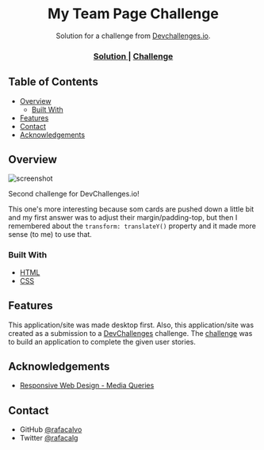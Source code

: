 <!-- Please update value in the {}  -->

<h1 align="center">My Team Page Challenge</h1>

<div align="center">
   Solution for a challenge from  <a href="http://devchallenges.io" target="_blank" rel="noopener noreferrer">Devchallenges.io</a>.
</div>

<div align="center">
  <h3>
    <!-- <a href="https://{your-demo-link.your-domain}" target="_blank" rel="noopener noreferrer">
      Demo
    </a> -->
    <!-- <span> | </span> -->
    <a href="https://my-team-page-challenge.vercel.app/" target="_blank" rel="noopener noreferrer">
      Solution
    </a>
    <span> | </span>
    <a href="https://devchallenges.io/challenges/hhmesazsqgKXrTkYkt0U" target="_blank" rel="noopener noreferrer">
      Challenge
    </a>
  </h3>
</div>

<!-- TABLE OF CONTENTS -->

## Table of Contents

- [Overview](#overview)
  - [Built With](#built-with)
- [Features](#features)
- [Contact](#contact)
- [Acknowledgements](#acknowledgements)

<!-- OVERVIEW -->

## Overview

![screenshot](https://i.ibb.co/vHqGH66/Screenshot-2020-11-03-My-Team-Page-Challenge.png)

Second challenge for DevChallenges.io!

This one's more interesting because som cards are pushed down a little bit and my first answer was to adjust their margin/padding-top, but then I remembered about the `transform: translateY()` property and it made more sense (to me) to use that.

### Built With

- [HTML](https://www.w3schools.com/html/)
- [CSS](https://www.w3schools.com/Css/)

## Features

This application/site was made desktop first. Also, this application/site was created as a submission to a [DevChallenges](https://devchallenges.io/challenges) challenge. The [challenge](https://devchallenges.io/challenges/wBunSb7FPrIepJZAg0sY) was to build an application to complete the given user stories.

## Acknowledgements

- [Responsive Web Design - Media Queries](https://www.w3schools.com/css/css_rwd_mediaqueries.asp)

## Contact

<!-- - Website [your-website.com](https://{your-web-site-link}) -->

- GitHub [@rafacalvo](https://github.com/rafacalvo)
- Twitter [@rafacalg](https://twitter.com/rafacalg)
